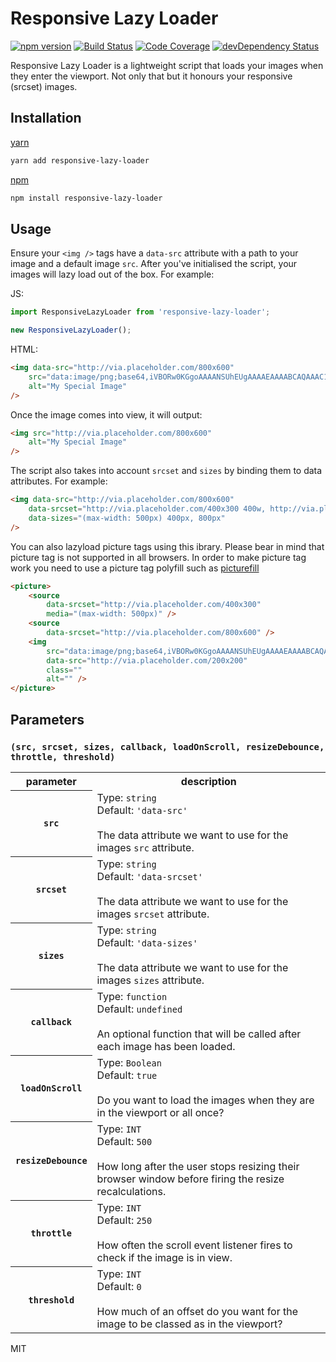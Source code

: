 # Responsive Lazy Loader
[![npm version][npm-badge-version]][npm-link] [![Build Status][travis-badge]][travis-link] [![Code Coverage][codecov-badge]][codecov-link] [![devDependency Status](https://david-dm.org/boennemann/badges/dev-status.svg)](https://david-dm.org/boennemann/badges#info=devDependencies)

[npm-badge-version]: https://img.shields.io/npm/v/responsive-lazy-loader.svg
[npm-link]: https://www.npmjs.com/package/responsive-lazy-loader
[travis-badge]: https://travis-ci.org/milad-alizadeh/responsive-lazy-loader.svg?branch=master
[travis-link]: https://travis-ci.org/milad-alizadeh/responsive-lazy-loader
[codecov-badge]: https://codecov.io/gh/milad-alizadeh/responsive-lazy-loader/branch/master/graph/badge.svg
[codecov-link]: https://codecov.io/gh/milad-alizadeh/responsive-lazy-loader

Responsive Lazy Loader is a lightweight script that loads your images when they enter the viewport. Not only that but it honours your responsive (srcset) images.

## Installation

[yarn](https://yarnpkg.com/en/)

```sh
yarn add responsive-lazy-loader
```

[npm](https://www.npmjs.com/)

```sh
npm install responsive-lazy-loader
```

## Usage

Ensure your `<img />` tags have a `data-src` attribute with a path to your image and a default image `src`. After you've initialised the script, your images will lazy load out of the box. For example:

JS:

```js
import ResponsiveLazyLoader from 'responsive-lazy-loader';

new ResponsiveLazyLoader();
```

HTML:

```html
<img data-src="http://via.placeholder.com/800x600"
	src="data:image/png;base64,iVBORw0KGgoAAAANSUhEUgAAAAEAAAABCAQAAAC1HAwCAAAAC0lEQVR42mNkYAAAAAYAAjCB0C8AAAAASUVORK5CYII="
	alt="My Special Image"
/>
```

Once the image comes into view, it will output:

```html
<img src="http://via.placeholder.com/800x600"
	alt="My Special Image"
/>
```

The script also takes into account ```srcset``` and ```sizes``` by binding them to data attributes. For example:

```html
<img data-src="http://via.placeholder.com/800x600"
	data-srcset="http://via.placeholder.com/400x300 400w, http://via.placeholder.com/800x600 800w"
	data-sizes="(max-width: 500px) 400px, 800px"
/>
```

You can also lazyload picture tags using this ibrary. Please bear in mind that picture tag is not supported in all browsers. In order to make picture tag work you need to use a picture tag polyfill such as [picturefill](https://scottjehl.github.io/picturefill/)

```html
<picture>
	<source
		data-srcset="http://via.placeholder.com/400x300"
		media="(max-width: 500px)" />
	<source
		data-srcset="http://via.placeholder.com/800x600" />
    <img
        src="data:image/png;base64,iVBORw0KGgoAAAANSUhEUgAAAAEAAAABCAQAAAC1HAwCAAAAC0lEQVR42mNkYAAAAAYAAjCB0C8AAAAASUVORK5CYII="
        data-src="http://via.placeholder.com/200x200"
        class=""
        alt="" />
</picture>

```

## Parameters

### `(src, srcset, sizes, callback, loadOnScroll, resizeDebounce, throttle, threshold)`

<table>
    <tr>
        <th>parameter</th>
        <th>description</th>
    </tr>
    <tr>
        <th><code>src</code></th>
        <td>
            Type: <code>string</code><br>
            Default: <code>'data-src'</code><br><br>
            The data attribute we want to use for the images <code>src</code> attribute.
        </td>
    </tr>
    <tr>
        <th><code>srcset</code></th>
        <td>
            Type: <code>string</code><br>
            Default: <code>'data-srcset'</code><br><br>
            The data attribute we want to use for the images <code>srcset</code> attribute.
        </td>
    </tr>
    <tr>
        <th><code>sizes</code></th>
        <td>
            Type: <code>string</code><br>
            Default: <code>'data-sizes'</code><br><br>
            The data attribute we want to use for the images <code>sizes</code> attribute.
        </td>
    </tr>
    <tr>
        <th><code>callback</code></th>
        <td>
            Type: <code>function</code><br>
            Default: <code>undefined</code><br><br>
            An optional function that will be called after each image has been loaded.
        </td>
    </tr>
    <tr>
        <th><code>loadOnScroll</code></th>
        <td>
            Type: <code>Boolean</code><br>
            Default: <code>true</code><br><br>
            Do you want to load the images when they are in the viewport or all once?
        </td>
    </tr>
    <tr>
        <th><code>resizeDebounce</code></th>
        <td>
            Type: <code>INT</code><br>
            Default: <code>500</code><br><br>
            How long after the user stops resizing their browser window before firing the resize recalculations.
        </td>
    </tr>
    <tr>
        <th><code>throttle</code></th>
        <td>
            Type: <code>INT</code><br>
            Default: <code>250</code><br><br>
            How often the scroll event listener fires to check if the image is in view.
        </td>
    </tr>
    <tr>
        <th><code>threshold</code></th>
        <td>
            Type: <code>INT</code><br>
            Default: <code>0</code><br><br>
            How much of an offset do you want for the image to be classed as in the viewport?
        </td>
    </tr>
</table>

MIT
